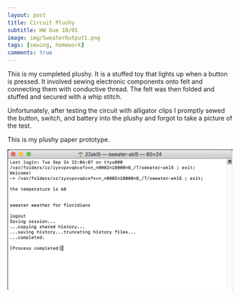 ```yaml
---
layout: post
title: Circuit Plushy
subtitle: HW Due 10/01
image: img/SweaterOutput1.png
tags: [sewing, homework]
comments: true
---
```


This is my completed plushy. It is a stuffed toy that lights up when a button is pressed. 
It involved sewing electronic components onto felt and connecting them with conductive thread. The felt was then folded and stuffed and secured with a whip stitch.

Unfortunately, after testing the circuit with alligator clips I promptly sewed the button, switch, and battery into the plushy and forgot to take a picture of the test.

This is my plushy paper prototype. 



![coding sweater](/img/SweaterOutput1.png)


